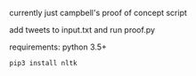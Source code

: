 currently just campbell's proof of concept script

add tweets to input.txt and run proof.py

requirements: python 3.5+

`pip3 install nltk`
